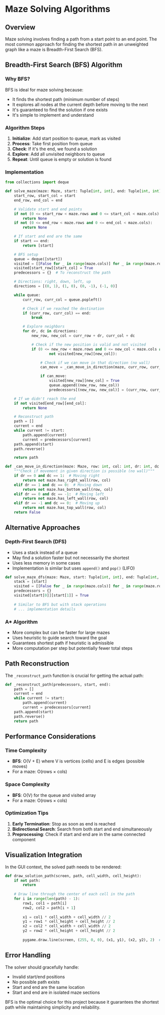 # Maze Solving Algorithms

## Overview

Maze solving involves finding a path from a start point to an end point. The most common approach for finding the shortest path in an unweighted graph like a maze is Breadth-First Search (BFS).

## Breadth-First Search (BFS) Algorithm

### Why BFS?

BFS is ideal for maze solving because:
- It finds the shortest path (minimum number of steps)
- It explores all nodes at the current depth before moving to the next
- It's guaranteed to find the solution if one exists
- It's simple to implement and understand

### Algorithm Steps

1. **Initialize**: Add start position to queue, mark as visited
2. **Process**: Take first position from queue
3. **Check**: If it's the end, we found a solution
4. **Explore**: Add all unvisited neighbors to queue
5. **Repeat**: Until queue is empty or solution is found

### Implementation

```python
from collections import deque

def solve_maze(maze: Maze, start: Tuple[int, int], end: Tuple[int, int]) -> Optional[List[Tuple[int, int]]]:
    start_row, start_col = start
    end_row, end_col = end

    # Validate start and end points
    if not (0 <= start_row < maze.rows and 0 <= start_col < maze.cols):
        return None
    if not (0 <= end_row < maze.rows and 0 <= end_col < maze.cols):
        return None

    # If start and end are the same
    if start == end:
        return [start]

    # BFS setup
    queue = deque([start])
    visited = [[False for _ in range(maze.cols)] for _ in range(maze.rows)]
    visited[start_row][start_col] = True
    predecessors = {}  # To reconstruct the path

    # Directions: right, down, left, up
    directions = [(0, 1), (1, 0), (0, -1), (-1, 0)]

    while queue:
        curr_row, curr_col = queue.popleft()

        # Check if we reached the destination
        if (curr_row, curr_col) == end:
            break

        # Explore neighbors
        for dr, dc in directions:
            new_row, new_col = curr_row + dr, curr_col + dc

            # Check if the new position is valid and not visited
            if (0 <= new_row < maze.rows and 0 <= new_col < maze.cols and
                    not visited[new_row][new_col]):

                # Check if we can move in that direction (no wall)
                can_move = _can_move_in_direction(maze, curr_row, curr_col, dr, dc)

                if can_move:
                    visited[new_row][new_col] = True
                    queue.append((new_row, new_col))
                    predecessors[(new_row, new_col)] = (curr_row, curr_col)

    # If we didn't reach the end
    if not visited[end_row][end_col]:
        return None

    # Reconstruct path
    path = []
    current = end
    while current != start:
        path.append(current)
        current = predecessors[current]
    path.append(start)
    path.reverse()

    return path

def _can_move_in_direction(maze: Maze, row: int, col: int, dr: int, dc: int) -> bool:
    """Check if movement in given direction is possible (no wall)"""
    if dr == 0 and dc == 1:  # Moving right
        return not maze.has_right_wall(row, col)
    elif dr == 1 and dc == 0:  # Moving down
        return not maze.has_bottom_wall(row, col)
    elif dr == 0 and dc == -1:  # Moving left
        return not maze.has_left_wall(row, col)
    elif dr == -1 and dc == 0:  # Moving up
        return not maze.has_top_wall(row, col)
    return False
```

## Alternative Approaches

### Depth-First Search (DFS)

- Uses a stack instead of a queue
- May find a solution faster but not necessarily the shortest
- Uses less memory in some cases
- Implementation is similar but uses `append()` and `pop()` (LIFO)

```python
def solve_maze_dfs(maze: Maze, start: Tuple[int, int], end: Tuple[int, int]) -> Optional[List[Tuple[int, int]]]:
    stack = [start]
    visited = [[False for _ in range(maze.cols)] for _ in range(maze.rows)]
    predecessors = {}
    visited[start[0]][start[1]] = True
    
    # Similar to BFS but with stack operations
    # ... implementation details
```

### A* Algorithm

- More complex but can be faster for large mazes
- Uses heuristic to guide search toward the goal
- Guarantees shortest path if heuristic is admissible
- More computation per step but potentially fewer total steps

## Path Reconstruction

The `_reconstruct_path` function is crucial for getting the actual path:

```python
def _reconstruct_path(predecessors, start, end):
    path = []
    current = end
    while current != start:
        path.append(current)
        current = predecessors[current]
    path.append(start)
    path.reverse()
    return path
```

## Performance Considerations

### Time Complexity
- **BFS**: O(V + E) where V is vertices (cells) and E is edges (possible moves)
- For a maze: O(rows × cols)

### Space Complexity  
- **BFS**: O(V) for the queue and visited array
- For a maze: O(rows × cols)

### Optimization Tips

1. **Early Termination**: Stop as soon as end is reached
2. **Bidirectional Search**: Search from both start and end simultaneously
3. **Preprocessing**: Check if start and end are in the same connected component

## Visualization Integration

In the GUI context, the solved path needs to be rendered:

```python
def draw_solution_path(screen, path, cell_width, cell_height):
    if not path:
        return
        
    # Draw line through the center of each cell in the path
    for i in range(len(path) - 1):
        row1, col1 = path[i]
        row2, col2 = path[i + 1]
        
        x1 = col1 * cell_width + cell_width // 2
        y1 = row1 * cell_height + cell_height // 2
        x2 = col2 * cell_width + cell_width // 2  
        y2 = row2 * cell_height + cell_height // 2
        
        pygame.draw.line(screen, (255, 0, 0), (x1, y1), (x2, y2), 2)  # Red, 2px thick
```

## Error Handling

The solver should gracefully handle:
- Invalid start/end positions
- No possible path exists
- Start and end are the same location
- Start and end are in isolated maze sections

BFS is the optimal choice for this project because it guarantees the shortest path while maintaining simplicity and reliability.